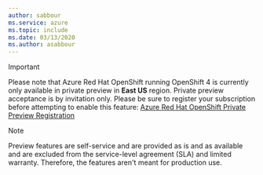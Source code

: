 ```yaml
---
author: sabbour
ms.service: azure
ms.topic: include
ms.date: 03/13/2020
ms.author: asabbour
---
```


> [!IMPORTANT]
> Please note that Azure Red Hat OpenShift running OpenShift 4 is currently only available in private preview in **East US** region. Private preview acceptance is by invitation only. Please be sure to register your subscription before attempting to enable this feature: [Azure Red Hat OpenShift Private Preview Registration](https://aka.ms/aro-preview-register)

> [!NOTE]
> Preview features are self-service and are provided as is and as available and are excluded from the service-level agreement (SLA) and limited warranty. Therefore, the features aren't meant for production use.